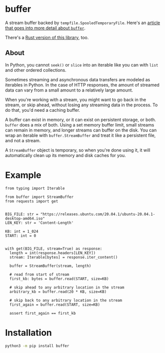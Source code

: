 # buffer

A stream buffer backed by `tempfile.SpooledTemporaryFile`. Here's an [article that goes into more detail about `buffer`](https://alexdelorenzo.dev/programming/2019/04/14/buffer).

There's a [Rust version of this library](https://github.com/alexdelorenzo/buffers-rs), too.

## About
In Python, you cannot `seek()` or `slice` into an iterable like you can with `list` and other ordered collections.

Sometimes streaming and asynchronous data transfers are modeled as iterables in Python. In the case of HTTP responses, the amount of streamed data can vary from a small amount to a relatively large amount.

When you're working with a stream, you might want to go back in the stream, or skip ahead, without losing any streaming data in the process. To do that, you'd need a caching buffer.

A buffer can exist in memory, or it can exist on persistent storage, or both. `buffer` does a mix of both. Using a set memory buffer limit, small streams can remain in memory, and longer streams can buffer on the disk. You can wrap an iterable with `buffer.StreamBuffer` and treat it like a persistent file, and not a stream.

A `StreamBuffer` object is temporary, so when you're done using it, it will automatically clean up its memory and disk caches for you. 

# Example

```python3
from typing import Iterable

from buffer import StreamBuffer
from requests import get


BIG_FILE: str = "https://releases.ubuntu.com/20.04.1/ubuntu-20.04.1-desktop-amd64.iso"
LEN_KEY: str = 'Content-Length'

KB: int = 1_024
START: int = 0


with get(BIG_FILE, stream=True) as response:
  length = int(response.headers[LEN_KEY])
  stream: Iterable[bytes] = response.iter_content()

  buffer = StreamBuffer(stream, length)

  # read from start of stream
  first_kb: bytes = buffer.read(START, size=KB)
  
  # skip ahead to any arbitrary location in the stream
  arbitrary_kb = buffer.read(20 * KB, size=KB)
  
  # skip back to any arbitrary location in the stream
  first_again = buffer.read(START, size=KB)
  
  assert first_again == first_kb
```

# Installation
```bash
python3 -m pip install buffer
```
